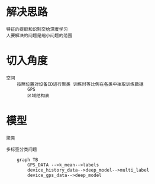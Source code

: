 #  解决思路
    特征的提取和识别交给深度学习
    人要解决的问题是缩小问题的范围

# 切入角度
    空间
        按照位置对设备ID进行聚类 训练时等比例在各类中抽取训练数据
            GPS
            区域结构表

# 模型 
    聚类
   
    多标签分类问题
```mermaid
    graph TB
        GPS_DATA -->k_mean-->labels
        device_history_data-->deep_model-->multi_label
        device_gps_data-->deep_model

        
    
 ```    
 
 